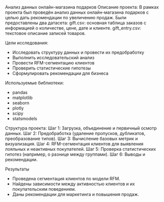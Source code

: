 Анализ данных онлайн-магазина подарков
Описание проекта:
В рамках проекта был проведён анализ данных онлайн-магазина подарков с целью дать рекомендации по увеличению продаж. 
Были предоставлены два датасета:
gift.csv: основная таблица заказов с информацией о количестве, цене, дате и клиенте.
gift_entry.csv: текстовое описание записей товаров.

Цели исследования:
- Исследовать структуру данных и провести их предобработку
- Выполнить исследовательский анализ
- Провести RFM-сегментацию клиентов
- Проверить статистические гипотезы
- Сформулировать рекомендации для бизнеса

Используемые библиотеки:
- pandas
- matplotlib
- seaborn
- plotly
- scipy
- statsmodels

Структура проекта:
Шаг 1: Загрузка, объединение и первичный осмотр данных.
Шаг 2: Предобработка (удаление пропусков, дубликатов, преобразование типов).
Шаг 3: Вычисление базовых метрик и визуализация.
Шаг 4: RFM-сегментация клиентов для выявления лояльных и неактивных покупателей.
Шаг 5: Проверка статистических гипотез (например, о разнице между группами).
Шаг 6: Выводы и рекомендации.

Результаты
- Проведена сегментация клиентов по модели RFM.
- Найдены зависимости между активностью клиентов и их покупательским поведением.
- Даны рекомендации для маркетинга и повышения продаж.
